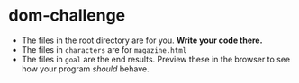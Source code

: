 # dom-challenge

* The files in the root directory are for you. **Write your code there.**
* The files in `characters` are for `magazine.html`
* The files in `goal` are the end results. Preview these in the browser to see how your program _should_ behave.